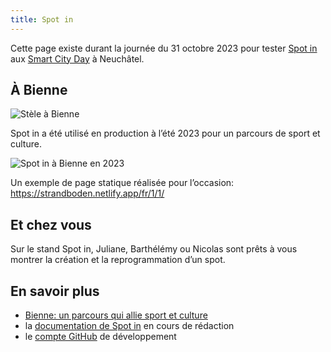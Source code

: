 ```yaml
---
title: Spot in
---
```


Cette page existe durant la journée du 31 octobre 2023 pour tester [Spot in](https://spotin.ch/) aux [Smart City Day](https://www.smartcityday.ch/) à Neuchâtel.

## À Bienne

![Stèle à Bienne](/stele.jpg)

Spot in a été utilisé en production à l’été 2023 pour un parcours de sport et culture. 

![Spot in à Bienne en 2023](/bienne.png)

Un exemple de page statique réalisée pour l’occasion: https://strandboden.netlify.app/fr/1/1/


## Et chez vous

Sur le stand Spot in, Juliane, Barthélémy ou Nicolas sont prêts à vous montrer la création et la reprogrammation d’un spot.

## En savoir plus

- [Bienne: un parcours qui allie sport et culture](https://www.rjb.ch/rjb/Actualite/Region/20230527-Bienne-un-parcours-qui-allie-sport-et-culture.html)
- la [documentation de Spot in](https://docsspotinch.netlify.app/) en cours de rédaction
- le [compte GitHub](https://github.com/spotin/spotin) de développement